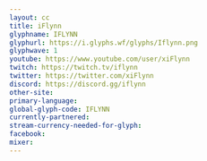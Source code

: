 ```yaml
---
layout: cc
title: iFlynn
glyphname: IFLYNN
glyphurl: https://i.glyphs.wf/glyphs/Iflynn.png
glyphwave: 1
youtube: https://www.youtube.com/user/xiFlynn
twitch: https://twitch.tv/iflynn
twitter: https://twitter.com/xiFlynn
discord: https://discord.gg/iflynn
other-site: 
primary-language: 
global-glyph-code: IFLYNN
currently-partnered: 
stream-currency-needed-for-glyph: 
facebook: 
mixer: 
---
```


